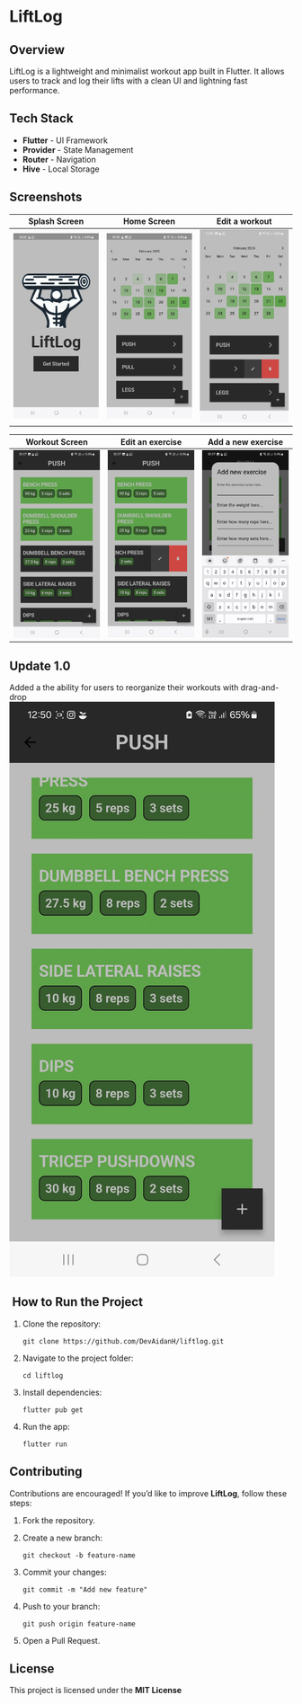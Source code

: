 # LiftLog 

## Overview
LiftLog is a lightweight and minimalist workout app built in Flutter. It allows users to track and log their lifts with a clean UI and lightning fast performance.

## Tech Stack

- **Flutter** - UI Framework
- **Provider** - State Management
- **Router** - Navigation
- **Hive** - Local Storage

## Screenshots

| Splash Screen | Home Screen | Edit a workout |  
|------------|------------|--------------|  
| ![Splash Screen](/screenshots/splashScreen.jpg?raw=true ) | ![Home Screen](/screenshots/homeScreen.jpg?raw=true ) | ![Home Screen](/screenshots/editWorkout.jpg?raw=true ) |  

| Workout Screen | Edit an exercise  |  Add a new exercise |
|------------|------------|--------------|  
| ![Home Screen](/screenshots/workoutScreen.jpg?raw=true ) | ![Edit an exercise](/screenshots/editExercise.jpg?raw=true ) |  ![Add a new exercise](/screenshots/addExercise.jpg?raw=true ) |

## Update 1.0 
Added a the ability for users to reorganize their workouts with drag-and-drop
![Splash Screen](/screenshots/dragGif.gif?raw=true)

##  How to Run the Project

1. Clone the repository:
    
    ```shell
    git clone https://github.com/DevAidanH/liftlog.git
    ```
    
2. Navigate to the project folder:
    
    ```shell
    cd liftlog
    ```
    
3. Install dependencies:
    
    ```shell
    flutter pub get
    ```
    
4. Run the app:
    
    ```shell
    flutter run
    ```
    
## Contributing

Contributions are encouraged! If you’d like to improve **LiftLog**, follow these steps:

1. Fork the repository.
2. Create a new branch:
    
    ```shell
    git checkout -b feature-name
    ```
    
3. Commit your changes:
    
    ```shell
    git commit -m "Add new feature"
    ```
    
4. Push to your branch:
    
    ```shell
    git push origin feature-name
    ```
    
5. Open a Pull Request.

## License

This project is licensed under the **MIT License**